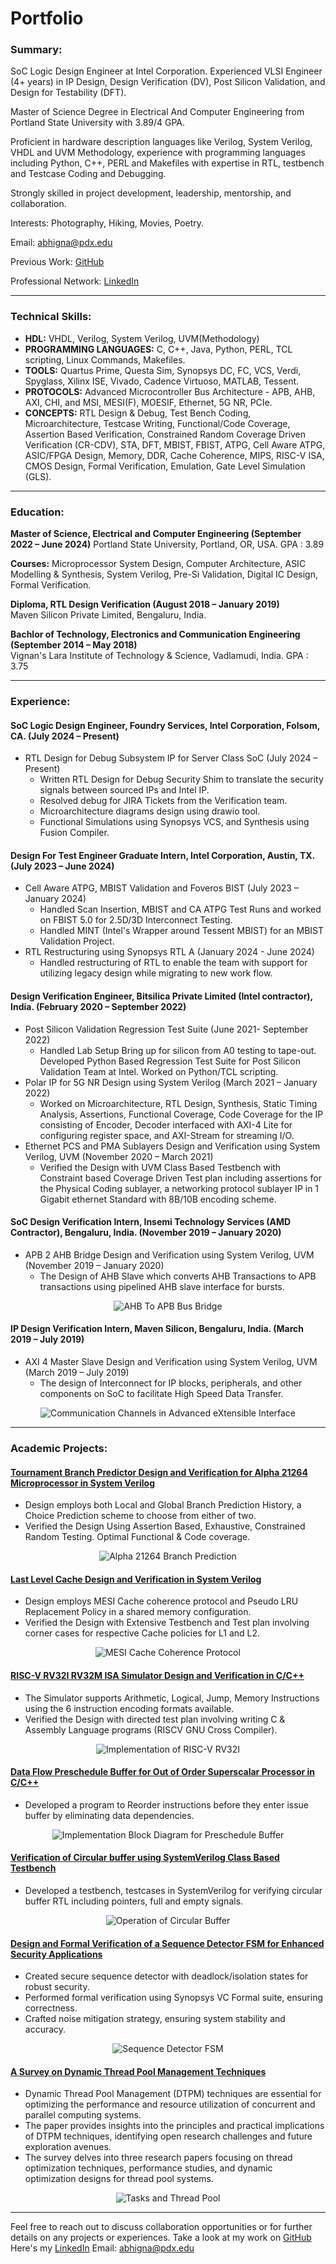 # Portfolio

### Summary:

SoC Logic Design Engineer at Intel Corporation. Experienced VLSI Engineer (4+ years) in IP Design, Design Verification (DV), Post Silicon Validation, and Design for Testability (DFT).

Master of Science Degree in Electrical And Computer Engineering from Portland State University with 3.89/4 GPA. 

Proficient in  hardware description languages like Verilog, System Verilog, VHDL and UVM Methodology, experience with programming languages including Python, C++, PERL and Makefiles with expertise in RTL, testbench and Testcase Coding and Debugging. 

Strongly skilled in project development, leadership, mentorship, and collaboration.

Interests: Photography, Hiking, Movies, Poetry.

Email: <a href="mailto:abhigna@pdx.edu">abhigna@pdx.edu</a>

Previous Work: [GitHub](https://github.com/abhigna97)

Professional Network: [LinkedIn](https://www.linkedin.com/in/abhigna-bheemineni-6a055a132/)

---

### Technical Skills:
- **HDL:** VHDL, Verilog, System Verilog, UVM(Methodology)
- **PROGRAMMING LANGUAGES:** C, C++, Java, Python, PERL, TCL scripting, Linux Commands, Makefiles.
- **TOOLS:** Quartus Prime, Questa Sim, Synopsys DC, FC, VCS, Verdi, Spyglass, Xilinx ISE, Vivado, Cadence Virtuoso, MATLAB, Tessent.
- **PROTOCOLS:** Advanced Microcontroller Bus Architecture - APB, AHB, AXI, CHI, and MSI, MESI(F), MOESIF, Ethernet, 5G NR, PCIe.
- **CONCEPTS:** RTL Design & Debug, Test Bench Coding, Microarchitecture, Testcase Writing, Functional/Code Coverage, Assertion Based Verification, Constrained Random Coverage Driven Verification (CR-CDV), STA, DFT, MBIST, FBIST, ATPG, Cell Aware ATPG, ASIC/FPGA Design, Memory, DDR, Cache Coherence, MIPS, RISC-V ISA, CMOS Design, Formal Verification, Emulation, Gate Level Simulation (GLS).

---

### Education:
**Master of Science, Electrical and Computer Engineering (September 2022 – June 2024)** 
Portland State University, Portland, OR, USA. GPA : 3.89

**Courses:** Microprocessor System Design, Computer Architecture, ASIC Modelling & Synthesis, System Verilog, Pre-Si Validation, Digital IC Design, Formal Verification.

**Diploma, RTL Design Verification (August 2018 – January 2019)**  
Maven Silicon Private Limited, Bengaluru, India.

**Bachlor of Technology, Electronics and Communication Engineering (September 2014 – May 2018)**  
Vignan's Lara Institute of Technology & Science, Vadlamudi, India. GPA : 3.75

---

### Experience:

#### SoC Logic Design Engineer, Foundry Services, Intel Corporation, Folsom, CA. (July 2024 – Present)
- RTL Design for Debug Subsystem IP for Server Class SoC (July 2024 – Present)
    - Written RTL Design for Debug Security Shim to translate the security signals between sourced IPs and Intel IP.
    - Resolved debug for JIRA Tickets from the Verification team.
    - Microarchitecture diagrams design using drawio tool.
    - Functional Simulations using Synopsys VCS, and Synthesis using Fusion Compiler.

#### Design For Test Engineer Graduate Intern, Intel Corporation, Austin, TX. (July 2023 – June 2024)
- Cell Aware ATPG, MBIST Validation and Foveros BIST (July 2023 – January 2024)
    - Handled Scan Insertion, MBIST and CA ATPG Test Runs and worked on FBIST 5.0 for 2.5D/3D Interconnect Testing.
    - Handled MINT (Intel's Wrapper around Tessent MBIST) for an MBIST Validation Project.
- RTL Restructuring using Synopsys RTL A (January 2024 - June 2024)
    - Handled restructuring of RTL to enable the team with support for utilizing legacy design while migrating to new work flow.

#### Design Verification Engineer, Bitsilica Private Limited (Intel contractor), India. (February 2020 – September 2022)
- Post Silicon Validation Regression Test Suite (June 2021- September 2022)
    - Handled Lab Setup Bring up for silicon from A0 testing to tape-out. Developed Python Based Regression Test Suite for Post Silicon Validation Team at Intel.    Worked on Python/TCL scripting.
- Polar IP for 5G NR Design using System Verilog (March 2021 – January 2022)
    - Worked on Microarchitecture, RTL Design, Synthesis, Static Timing Analysis, Assertions, Functional Coverage, Code Coverage for the IP consisting of Encoder, Decoder interfaced with AXI-4 Lite for configuring register space, and AXI-Stream for streaming I/O.
- Ethernet PCS and PMA Sublayers Design and Verification using System Verilog, UVM (November 2020 – March 2021)
    - Verified the Design with UVM Class Based Testbench with Constraint based Coverage Driven Test plan including assertions for the Physical Coding sublayer, a networking protocol sublayer IP in 1 Gigabit ethernet Standard with 8B/10B encoding scheme.

#### SoC Design Verification Intern, Insemi Technology Services (AMD Contractor), Bengaluru, India. (November 2019 – January 2020)
- APB 2 AHB Bridge Design and Verification using System Verilog, UVM (November 2019 – January 2020)
    - The Design of AHB Slave which converts AHB Transactions to APB transactions using pipelined AHB slave interface for bursts.

<p align="center">
  <img src="assets/APB2AHB.png" alt="AHB To APB Bus Bridge">
</p>

#### IP Design Verification Intern, Maven Silicon, Bengaluru, India. (March 2019 – July 2019)
- AXI 4 Master Slave Design and Verification using System Verilog, UVM (March 2019 – July 2019)
    - The design of Interconnect for IP blocks, peripherals, and other components on SoC to facilitate High Speed Data Transfer.
      
<p align="center">
  <img src="assets/AXI.jpg" alt="Communication Channels in Advanced eXtensible Interface">
</p>

---

### Academic Projects:

#### [Tournament Branch Predictor Design and Verification for Alpha 21264 Microprocessor in System Verilog](https://github.com/abhigna97/Alpha-21264-Microprocessor-Tournament-Branch-Predictor-using-System-Verilog) 
- Design employs both Local and Global Branch Prediction History, a Choice Prediction scheme to choose from either of two.
- Verified the Design Using Assertion Based, Exhaustive, Constrained Random Testing. Optimal Functional & Code coverage.
      
<p align="center">
  <img src="assets/Alpha2126.jpg" alt="Alpha 21264 Branch Prediction">
</p>


#### [Last Level Cache Design and Verification in System Verilog](https://github.com/abhigna97/Last-Level-Cache-design-using-System-Verilog)
- Design employs MESI Cache coherence protocol and Pseudo LRU Replacement Policy in a shared memory configuration.
- Verified the Design with Extensive Testbench and Test plan involving corner cases for respective Cache policies for L1 and L2.
      
<p align="center">
  <img src="assets/MESI.PNG" alt="MESI Cache Coherence Protocol">
</p>


#### [RISC-V RV32I RV32M ISA Simulator Design and Verification in C/C++](https://github.com/abhigna97/RISCV-RV32I-RV32M-ISA-Simulator-using-C-) 
- The Simulator supports Arithmetic, Logical, Jump, Memory Instructions using the 6 instruction encoding formats available.
- Verified the Design with directed test plan involving writing C & Assembly Language programs (RISCV GNU Cross Compiler).
      
<p align="center">
  <img src="assets/RISCVRV32I.png" alt="Implementation of RISC-V RV32I">
</p>


#### [Data Flow Preschedule Buffer for Out of Order Superscalar Processor in C/C++](https://github.com/abhigna97/Preschedule-Buffer-for-Out-of-order-Superscalar-processors) 
- Developed a program to Reorder instructions before they enter issue buffer by eliminating data dependencies.
      
<p align="center">
  <img src="assets/PRESCHBUF.PNG" alt="Implementation Block Diagram for Preschedule Buffer">
</p>


#### [Verification of Circular buffer using SystemVerilog Class Based Testbench](https://github.com/abhigna97/Verification-of-Circular-buffer-using-SystemVerilog-Class-based-TestBench)
- Developed a testbench, testcases in SystemVerilog for verifying circular buffer RTL including pointers, full and empty signals.
      
<p align="center">
  <img src="assets/CIRCBUF.jpg" alt="Operation of Circular Buffer">
</p>


#### [Design and Formal Verification of a Sequence Detector FSM for Enhanced Security Applications](https://github.com/abhigna97/Design-and-Formal-Verification-of-a-Sequence-Detector-FSM-for-Enhanced-Security-Applications)
- Created secure sequence detector with deadlock/isolation states for robust security.
- Performed formal verification using Synopsys VC Formal suite, ensuring correctness.
- Crafted noise mitigation strategy, ensuring system stability and accuracy.
      
<p align="center">
  <img src="assets/SEQDET.jpg" alt="Sequence Detector FSM">
</p>


#### [A Survey on Dynamic Thread Pool Management Techniques](https://github.com/abhigna97/A-Survey-on-Dynamic-Thread-Pool-Management-Techniques)
- Dynamic Thread Pool Management (DTPM) techniques are essential for optimizing the performance and resource utilization of concurrent and parallel computing systems.
-  The paper provides insights into the principles and practical implications of DTPM techniques, identifying open research challenges and future exploration avenues.
-  The survey delves into three research papers focusing on thread optimization techniques, performance studies, and dynamic optimization designs for thread pool systems.
      
<p align="center">
  <img src="assets/THREADPOOL.png" alt="Tasks and Thread Pool">
</p>


---
Feel free to reach out to discuss collaboration opportunities or for further details on any projects or experiences.
Take a look at my work on [GitHub](https://github.com/abhigna97)
Here's my [LinkedIn](https://www.linkedin.com/in/abhigna-bheemineni-6a055a132/)
Email: <a href="mailto:abhigna@pdx.edu">abhigna@pdx.edu</a>


